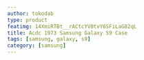 ```yaml
---
author: tokodab
type: product
featimg: 14XmiRTBt__rACtcYV0tvY6SFiLaG82qL
title: Acdc 1973 Samsung Galaxy S9 Case
tags: [samsung, galaxy, s9]
category: [samsung]
---
```

